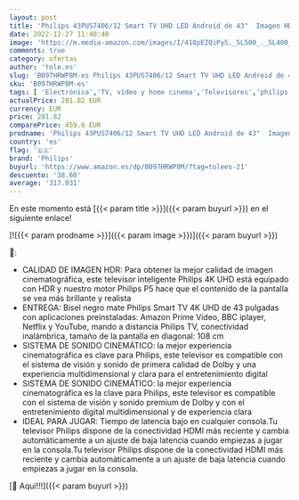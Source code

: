 ```yaml
---
layout: post
title: 'Philips 43PUS7406/12 Smart TV UHD LED Android de 43"  Imagen HDR Vibrante  Sonido Dolby Vision y Atmos cinematográfico  Compatible con Google Assistance y Alexa  Bisel Negro Mate. 2021'
date: 2022-12-27 11:40:40
image: 'https://m.media-amazon.com/images/I/418pEZQiPyS._SL500_._SL400_.jpg'
comments: true
category: ofertas
author: 'tole.es'
slug: 'B097HRWP8M-es Philips 43PUS7406/12 Smart TV UHD LED Android de 43"...'
sku: 'B097HRWP8M-es'
tags: [ 'Electrónica','TV, vídeo y home cinema','Televisores','philips','smart','tv','🇪🇸', ]
actualPrice: 281.82 EUR
currency: EUR
price: 281.82
comparePrice: 459.0 EUR
prodname: 'Philips 43PUS7406/12 Smart TV UHD LED Android de 43"  Imagen HDR Vibrante  Sonido Dolby Vision y Atmos cinematográfico  Compatible con Google Assistance y Alexa  Bisel Negro Mate. 2021'
country: 'es'
flag: '🇪🇸'
brand: 'Philips'
buyurl: 'https://www.amazon.es/dp/B097HRWP8M/?tag=tolees-21'
descuento: '38.60'
average: '317.031'
---
```


En este momento está [{{< param title >}}]({{< param buyurl >}}) en el siguiente enlace!

[![{{< param prodname >}}]({{< param image >}})]({{< param buyurl >}})

🔎:

- CALIDAD DE IMAGEN HDR: Para obtener la mejor calidad de imagen cinematográfica, este televisor inteligente Philips 4K UHD está equipado con HDR y nuestro motor Philips P5 hace que el contenido de la pantalla se vea más brillante y realista
- ENTREGA: Bisel negro mate Philips Smart TV 4K UHD de 43 pulgadas con aplicaciones preinstaladas: Amazon Prime Video, BBC iplayer, Netflix y YouTube, mando a distancia Philips TV, conectividad inalámbrica, tamaño de la pantalla en diagonal: 108 cm
- SISTEMA DE SONIDO CINEMÁTICO: la mejor experiencia cinematográfica es clave para Philips, este televisor es compatible con el sistema de visión y sonido de primera calidad de Dolby y una experiencia multidimensional y clara para el entretenimiento digital
- SISTEMA DE SONIDO CINEMÁTICO: la mejor experiencia cinematográfica es la clave para Philips, este televisor es compatible con el sistema de visión y sonido premium de Dolby y con el entretenimiento digital multidimensional y de experiencia clara
- IDEAL PARA JUGAR: Tiempo de latencia bajo en cualquier consola.Tu televisor Philips dispone de la conectividad HDMI más reciente y cambia automáticamente a un ajuste de baja latencia cuando empiezas a jugar en la consola.Tu televisor Philips dispone de la conectividad HDMI más reciente y cambia automáticamente a un ajuste de baja latencia cuando empiezas a jugar en la consola.

[🛒 Aquí!!!]({{< param buyurl >}})
